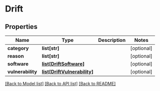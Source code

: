 # Drift

## Properties
Name | Type | Description | Notes
------------ | ------------- | ------------- | -------------
**category** | **list[str]** |  | [optional] 
**reason** | **list[str]** |  | [optional] 
**software** | [**list[DriftSoftware]**](DriftSoftware.md) |  | [optional] 
**vulnerability** | [**list[DriftVulnerability]**](DriftVulnerability.md) |  | [optional] 

[[Back to Model list]](../README.md#documentation-for-models) [[Back to API list]](../README.md#documentation-for-api-endpoints) [[Back to README]](../README.md)


